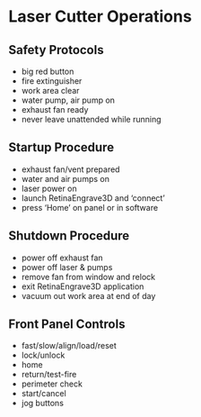 # Laser Cutter Operations


## Safety Protocols
* big red button
* fire extinguisher
* work area clear
* water pump, air pump on
* exhaust fan ready
* never leave unattended while running


## Startup Procedure
* exhaust fan/vent prepared
* water and air pumps on
* laser power on
* launch RetinaEngrave3D and ‘connect’ 
* press ‘Home’ on panel or in software


## Shutdown Procedure
* power off exhaust fan
* power off laser & pumps
* remove fan from window and relock 
* exit RetinaEngrave3D application
* vacuum out work area at end of day


## Front Panel Controls
* fast/slow/align/load/reset
* lock/unlock
* home
* return/test-fire 
* perimeter check
* start/cancel
* jog buttons
